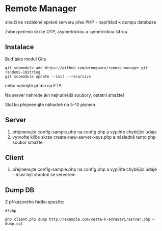 # Remote Manager #

slouží ke vzdálené správě serveru přes PHP - například k dumpu databáze

Zabezpečeno skrze OTP, asymetrickou a symetrickou šifrou.

## Instalace ##

Buď jako modul Gitu.

```
git submodule add https://github.com/wrongware/remote-manager.git random5-10string
git submodule update --init --recursive
```

nebo nahrejte přímo na FTP.

Na server nahrejte jen nejnutnější soubory, ostatní smažte!

Složku přejmenujte náhodně na 5-10 písmen.

## Server ##

1. přejmenujte config-sample.php na config.php a vyplňte chybějící údaje
2. vytvořte klíče skrze create-new-server-keys.php a následně tento php soubor smažte


## Client ##

1. přejmenujte config-sample.php na config.php a vyplňte chybějící údaje - musí být shodné se serverem

## Dump DB ##

Z příkazového řádku spusťte:
```
#!php

php client.php dump http://example.com/cesta-k-adresari/server.php > dump.sql
```
